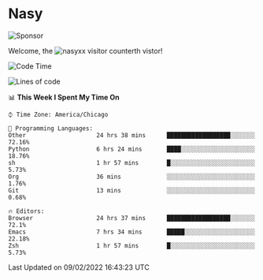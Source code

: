 # Nasy

<!--
<p align="center">
<img height="200" src="https://github-readme-stats.vercel.app/api?username=nasyxx&count_private=true&show_icons=true&theme=dracula&include_all_commits=true"/>
<img height="200" src="https://github-readme-stats.vercel.app/api/top-langs/?username=nasyxx&theme=dracula&hide=html,jupyter+notebook&count_private=true&show_icons=true"/>
</p>

  
----------------
-->

![Sponsor](https://img.shields.io/static/v1.svg?label=Sponsor&message=%E2%9D%A4&logo=GitHub&style=flat&color=pink)
 
Welcome, the ![nasyxx visitor counter](https://count.getloli.com/get/@nasyxx?theme=rule34)th vistor!
 
<!--START_SECTION:waka-->
![Code Time](http://img.shields.io/badge/Code%20Time-1%2C878%20hrs%2054%20mins-blue)

![Lines of code](https://img.shields.io/badge/From%20Hello%20World%20I%27ve%20Written-5%20Million%20lines%20of%20code-blue)

📊 **This Week I Spent My Time On** 

```text
⌚︎ Time Zone: America/Chicago

💬 Programming Languages: 
Other                    24 hrs 38 mins      ██████████████████░░░░░░░   72.16% 
Python                   6 hrs 24 mins       ████░░░░░░░░░░░░░░░░░░░░░   18.76% 
sh                       1 hr 57 mins        █░░░░░░░░░░░░░░░░░░░░░░░░   5.73% 
Org                      36 mins             ░░░░░░░░░░░░░░░░░░░░░░░░░   1.76% 
Git                      13 mins             ░░░░░░░░░░░░░░░░░░░░░░░░░   0.68%

🔥 Editors: 
Browser                  24 hrs 37 mins      ██████████████████░░░░░░░   72.1% 
Emacs                    7 hrs 34 mins       █████░░░░░░░░░░░░░░░░░░░░   22.18% 
Zsh                      1 hr 57 mins        █░░░░░░░░░░░░░░░░░░░░░░░░   5.73%

```


 Last Updated on 09/02/2022 16:43:23 UTC
<!--END_SECTION:waka-->

<!-- ![visitors](https://visitor-badge.laobi.icu/badge?page_id=nasyxx.nasyxx) -->
